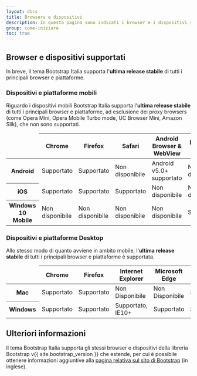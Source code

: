 ```yaml
---
layout: docs
title: Browsers e dispositivi
description: In questa pagina sono indicati i browser e i dispositivi supportati dal tema Bootstrap Italia, che sono gli stessi della libreria Bootstrap v4 da cui deriva.
group: come-iniziare
toc: true
---
```


## Browser e dispositivi supportati

In breve, il tema Bootstrap Italia supporta l'**ultima release stabile** di tutti i principali browser e piattaforme.

### Dispositivi e piattaforme mobili

Riguardo i dispositivi mobili Bootstrap Italia supporta l'**ultima release stabile** di tutti i principali browser e piattaforme, ad esclusione dei proxy browsers (come Opera Mini, Opera Mobile Turbo mode, UC Browser Mini, Amazon Silk), che non sono supportati.

<table class="table table-bordered table-striped table-responsive">
  <thead>
    <tr>
      <td></td>
      <th>Chrome</th>
      <th>Firefox</th>
      <th>Safari</th>
      <th>Android Browser &amp; WebView</th>
      <th>Microsoft Edge</th>
    </tr>
  </thead>
  <tbody>
    <tr>
      <th scope="row">Android</th>
      <td class="text-success">Supportato</td>
      <td class="text-success">Supportato</td>
      <td class="text-muted">Non disponibile</td>
      <td class="text-success">Android v5.0+ supportato</td>
      <td class="text-muted">Non disponibile</td>
    </tr>
    <tr>
      <th scope="row">iOS</th>
      <td class="text-success">Supportato</td>
      <td class="text-success">Supportato</td>
      <td class="text-success">Supportato</td>
      <td class="text-muted">Non disponibile</td>
      <td class="text-muted">Non disponibile</td>
    </tr>
    <tr>
      <th scope="row">Windows 10 Mobile</th>
      <td class="text-muted">Non disponibile</td>
      <td class="text-muted">Non disponibile</td>
      <td class="text-muted">Non disponibile</td>
      <td class="text-muted">Non disponibile</td>
      <td class="text-success">Supportato</td>
    </tr>
  </tbody>
</table>

### Dispositivi e piattaforme Desktop

Allo stesso modo di quanto avviene in ambito mobile, l'**ultima release stabile** di tutti i principali browser e piattaforme è supportata.

<table class="table table-bordered table-striped table-responsive">
  <thead>
    <tr>
      <td></td>
      <th>Chrome</th>
      <th>Firefox</th>
      <th>Internet Explorer</th>
      <th>Microsoft Edge</th>
      <th>Opera</th>
      <th>Safari</th>
    </tr>
  </thead>
  <tbody>
    <tr>
      <th scope="row">Mac</th>
      <td class="text-success">Supportato</td>
      <td class="text-success">Supportato</td>
      <td class="text-muted">Non Disponibile</td>
      <td class="text-muted">Non Disponibile</td>
      <td class="text-success">Supportato</td>
      <td class="text-success">Supportato</td>
    </tr>
    <tr>
      <th scope="row">Windows</th>
      <td class="text-success">Supportato</td>
      <td class="text-success">Supportato</td>
      <td class="text-success">Supportato, IE10+</td>
      <td class="text-success">Supportato</td>
      <td class="text-success">Supportato</td>
      <td class="text-danger">Non Supportato</td>
    </tr>
  </tbody>
</table>

## Ulteriori informazioni

Il tema Bootstrap Italia supporta gli stessi browser e dispositivi della libreria Bootstrap v{{ site.bootstrap_version }} che estende, per cui è possibile ottenere informazioni aggiuntive alla <a href="https://getbootstrap.com/docs/4.0/getting-started/browsers-devices/" target="_blank">pagina relativa sul sito di Bootstrap</a> (in inglese).
